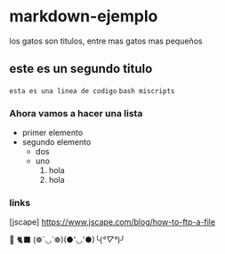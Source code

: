 # markdown-ejemplo
los gatos son titulos, entre mas gatos mas pequeños
## este es un segundo titulo
`esta es una linea de codigo`
`bash miscripts`
### Ahora vamos a hacer una lista
- primer elemento
- segundo elemento
  * dos
  * uno
     1. hola
     2. hola

### links
[jscape] https://www.jscape.com/blog/how-to-ftp-a-file

👀 🐈‍⬛ (❁´◡`❁)(●'◡'●)╰(*°▽°*)╯





